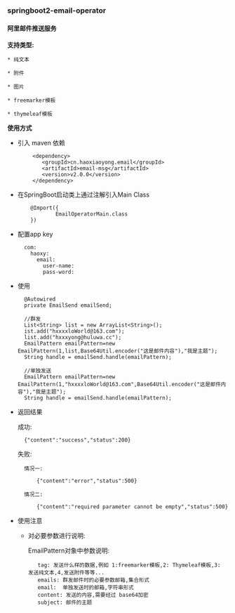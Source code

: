 ### springboot2-email-operator

#### 阿里邮件推送服务

**支持类型:**

    * 纯文本
    
    * 附件
    
    * 图片
    
    * freemarker模板
    
    * thymeleaf模板
    
**使用方式**

* 引入 maven 依赖

```
        <dependency>
           <groupId>cn.haoxiaoyong.email</groupId>
           <artifactId>email-msg</artifactId>
           <version>v2.0.0</version>
        </dependency> 
```
 
* 在SpringBoot启动类上通过注解引入Main Class
  
          @Import({
                  EmailOperatorMain.class
          })  
 
* 配置app key

        com:
          haoxy:
            email:
              user-name:
              pass-word:
 
* 使用 


        @Autowired
        private EmailSend emailSend;   
        
        //群发
        List<String> list = new ArrayList<String>();
        ist.add("hxxxxloWorld@163.com");
        list.add("hxxxyong@huluwa.cc");
        EmailPattern emailPattern=new EmailPattern(1,list,Base64Util.encoder("这是邮件内容"),"我是主题");
        String handle = emailSend.handle(emailPattern);   
        
        //单独发送
        EmailPattern emailPattern=new EmailPattern(1,"hxxxxloWorld@163.com",Base64Util.encoder("这是邮件内容"),"我是主题");
        String handle = emailSend.handle(emailPattern); 
        
        
* 返回结果   

    
    成功: 
    
        {"content":"success","status":200}    
    
    
    失败:
    
        情况一:
    
            {"content":"error","status":500}  
       
        情况二:
        
            {"content":"required parameter cannot be empty","status":500}
            
* 使用注意 

    * 对必要参数进行说明:
        
        EmailPattern对象中参数说明:
        
             tag: 发送什么样的数据,例如 1:freemarker模板,2: Thymeleaf模板,3: 发送纯文本,4,发送附件等等...
             emails: 群发邮件时的必要参数邮箱,集合形式  
             email:  单独发送时的邮箱,字符串形式
             content: 发送的内容,需要经过 base64加密
             subject: 邮件的主题  
